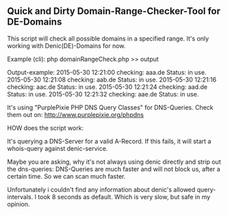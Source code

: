 Quick and Dirty Domain-Range-Checker-Tool for DE-Domains
--------------------------------------------------------

This script will check all possible domains in a specified
range. It's only working with Denic(DE)-Domains for now.

Example (cli):
php domainRangeCheck.php >> output

Output-example:
2015-05-30 12:21:00 checking: aaa.de Status: in use.
2015-05-30 12:21:08 checking: aab.de Status: in use.
2015-05-30 12:21:16 checking: aac.de Status: in use.
2015-05-30 12:21:24 checking: aad.de Status: in use.
2015-05-30 12:21:32 checking: aae.de Status: in use.

It's using "PurplePixie PHP DNS Query Classes" for DNS-Queries.
Check them out on:
http://www.purplepixie.org/phpdns

HOW does the script work:

It's querying a DNS-Server for a valid A-Record.
If this fails, it will start a whois-query against denic-service.

Maybe you are asking, why it's not always using denic directly
and strip out the dns-queries:
DNS-Queries are much faster and will not block us, after a certain
time. So we can scan much faster.

Unfortunately i couldn't find any information about denic's allowed
query-intervals. I took 8 seconds as default. Which is very slow,
but safe in my opinion.
